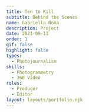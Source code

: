 ```yaml
---
title: Ten to Kill
subtitle: Behind the Scenes
name: Gabriella Nova
description: Project
date: 2021-09-11
order: 1
gif: false
highlight: false
types:
  - Photojournalism
skills:
  - Photogrammetry
  - 360 Video
roles:
  - Producer
  - Editor
layout: layouts/portfolio.njk
---
```


